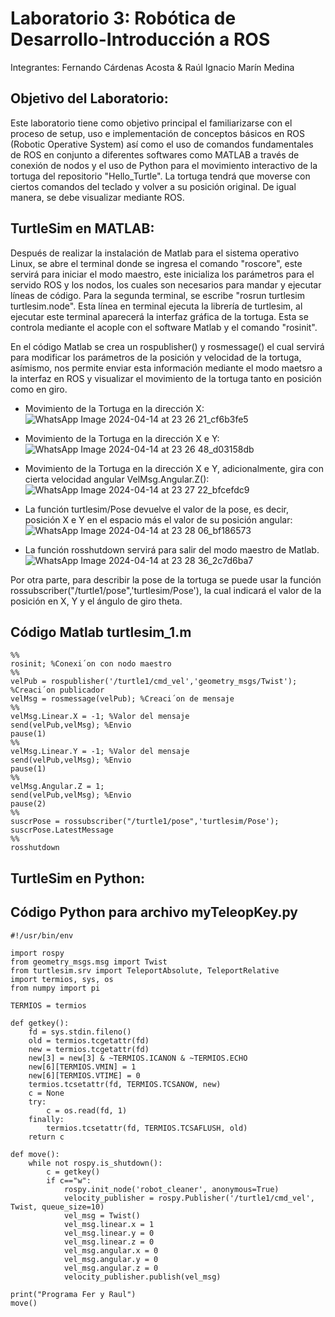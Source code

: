 # Laboratorio 3: Robótica de Desarrollo-Introducción a ROS
Integrantes: Fernando Cárdenas Acosta & Raúl Ignacio Marín Medina

## Objetivo del Laboratorio:
Este laboratorio tiene como objetivo principal el familiarizarse con el proceso de setup, uso e implementación de conceptos básicos en ROS (Robotic Operative System) así como el uso de comandos fundamentales de ROS en conjunto a diferentes softwares como MATLAB a través de conexión de nodos y el uso de Python para el movimiento interactivo de la tortuga del repositorio "Hello_Turtle". La tortuga tendrá que moverse con ciertos comandos del teclado y volver a su posición original. De igual manera, se debe visualizar mediante ROS. 

## TurtleSim en MATLAB:

Después de realizar la instalación de Matlab para el sistema operativo Linux, se abre el terminal donde se ingresa el comando "roscore", este servirá para iniciar el modo maestro, este inicializa los parámetros para el servido ROS y los nodos, los cuales son necesarios para mandar y ejecutar líneas de código. Para la segunda terminal, se escribe "rosrun turtlesim turtlesim.node". Esta línea en terminal ejecuta la librería de turtlesim, al ejecutar este terminal aparecerá la interfaz gráfica de la tortuga. Esta se controla mediante el acople con el software Matlab y el comando "rosinit".

En el código Matlab se crea un rospublisher() y rosmessage() el cual servirá para modificar los parámetros de la posición y velocidad de la tortuga, asímismo, nos permite enviar esta información mediante el modo maetsro a la interfaz en ROS y visualizar el movimiento de la tortuga tanto en posición como en giro. 

* Movimiento de la Tortuga en la dirección X:
![WhatsApp Image 2024-04-14 at 23 26 21_cf6b3fe5](https://github.com/ramarinm/Laboratorio-ROS/assets/124843458/7366cb7e-41fd-41c3-a587-41ded4d33a13)

* Movimiento de la Tortuga en la dirección X e Y:
![WhatsApp Image 2024-04-14 at 23 26 48_d03158db](https://github.com/ramarinm/Laboratorio-ROS/assets/124843458/6df1181e-be0e-4979-9a72-760b4fab492e)

* Movimiento de la Tortuga en la dirección X e Y, adicionalmente, gira con cierta velocidad angular VelMsg.Angular.Z():
![WhatsApp Image 2024-04-14 at 23 27 22_bfcefdc9](https://github.com/ramarinm/Laboratorio-ROS/assets/124843458/8eb321a2-f699-4861-96bc-b97120130cd9)

* La función turtlesim/Pose devuelve el valor de la pose, es decir, posición X e Y en el espacio más el valor de su posición angular:
![WhatsApp Image 2024-04-14 at 23 28 06_bf186573](https://github.com/ramarinm/Laboratorio-ROS/assets/124843458/fc29c635-24ff-4577-92ab-714300c3631a)

* La función rosshutdown servirá para salir del modo maestro de Matlab. 
![WhatsApp Image 2024-04-14 at 23 28 36_2c7d6ba7](https://github.com/ramarinm/Laboratorio-ROS/assets/124843458/a9355ff3-cb43-4c70-89af-1aa36e579704)

Por otra parte, para describir la pose de la tortuga se puede usar la función rossubscriber("/turtle1/pose",'turtlesim/Pose'), la cual indicará el valor de la posición en X, Y y el ángulo de giro theta.

## Código Matlab turtlesim_1.m

    %%
    rosinit; %Conexi´on con nodo maestro    
    %%
    velPub = rospublisher('/turtle1/cmd_vel','geometry_msgs/Twist'); %Creaci´on publicador
    velMsg = rosmessage(velPub); %Creaci´on de mensaje
    %%
    velMsg.Linear.X = -1; %Valor del mensaje
    send(velPub,velMsg); %Envio
    pause(1)
    %%
    velMsg.Linear.Y = -1; %Valor del mensaje
    send(velPub,velMsg); %Envio
    pause(1)
    %%
    velMsg.Angular.Z = 1;
    send(velPub,velMsg); %Envio
    pause(2)
    %% 
    suscrPose = rossubscriber("/turtle1/pose",'turtlesim/Pose');
    suscrPose.LatestMessage
    %%
    rosshutdown

## TurtleSim en Python: 

## Código Python para archivo myTeleopKey.py

    #!/usr/bin/env 

    import rospy
    from geometry_msgs.msg import Twist
    from turtlesim.srv import TeleportAbsolute, TeleportRelative
    import termios, sys, os
    from numpy import pi

    TERMIOS = termios

    def getkey():
        fd = sys.stdin.fileno()
        old = termios.tcgetattr(fd)
        new = termios.tcgetattr(fd)
        new[3] = new[3] & ~TERMIOS.ICANON & ~TERMIOS.ECHO
        new[6][TERMIOS.VMIN] = 1
        new[6][TERMIOS.VTIME] = 0
        termios.tcsetattr(fd, TERMIOS.TCSANOW, new)
        c = None
        try:
            c = os.read(fd, 1)
        finally:
            termios.tcsetattr(fd, TERMIOS.TCSAFLUSH, old)
        return c

    def move():
        while not rospy.is_shutdown():
            c = getkey()
            if c=="w":
                rospy.init_node('robot_cleaner', anonymous=True)
                velocity_publisher = rospy.Publisher('/turtle1/cmd_vel', Twist, queue_size=10)
                vel_msg = Twist()
                vel_msg.linear.x = 1
                vel_msg.linear.y = 0
                vel_msg.linear.z = 0
                vel_msg.angular.x = 0
                vel_msg.angular.y = 0
                vel_msg.angular.z = 0
                velocity_publisher.publish(vel_msg)

    print("Programa Fer y Raul")
    move()
